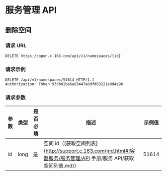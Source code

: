 # 服务管理 API

## 删除空间

### 请求 URL

`DELETE https://open.c.163.com/api/v1/namespaces/{id}`

### 请求示例

```http
DELETE /api/v1/namespaces/51614 HTTP/1.1
Authorization: Token 93cb02be6a83447a8dfd83221e8d4a96
```

### 请求参数


| 参数 | 类型 | 是否必填 |                   描述                  | 示例值 |
|------|------|----------|-----------------------------------------|--------|
| id   | long | 是       | 空间 id（[获取空间列表](http://support.c.163.com/md.html#!容器服务/服务管理/API 手册/服务 API/获取空间列表.md)） |  51614 |